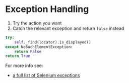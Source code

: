 # Exception Handling

1. Try the action you want
2. Catch the relevant exception and return `false` instead

```python
try:
    self._find(locator).is_displayed()
except NoSuchElementException:
    return False
return True
```

For more info see:

+ [a full list of Selenium exceptions](https://seleniumhq.github.io/selenium/docs/api/py/common/selenium.common.exceptions.html?highlight=exception)


